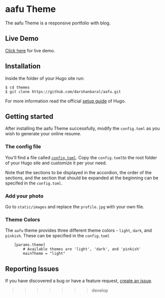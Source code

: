 # aafu Theme

The aafu Theme is a responsive portfolio with blog.

## Live Demo
[Click here](https://aafudemo.netlify.com/) for live demo.

## Installation

Inside the folder of your Hugo site run:

    $ cd themes
    $ git clone https://github.com/darshanbaral/aafu.git

For more information read the official [setup guide](//gohugo.io/overview/installing/) of Hugo.

## Getting started

After installing the aafu Theme successfully, modify the `config.toml` as you wish to generate your online resume.

### The config file

You'll find a file called [`config.toml`](//github.com/darshanbaral/aafu/blob/master/exampleSite/config.toml). Copy the `config.toml`to the root folder of your Hugo site and customize it per your need.

Note that the sections to be displayed in the accordion, the order of the sections, and the section that should be expanded at the beginning can be specifed in the `config.toml`.

### Add your photo

Go to `static/images` and replace the `profile.jpg` with your own file.

### Theme Colors

The `aafu` theme provides three different theme colors - `light`, `dark`, and `pinkish`. These can be specified in the `config.toml`

```
    [params.theme]
        # Available themes are 'light', 'dark', and 'pinkish'
        mainTheme = "light"
```    

## Reporting Issues

If you have discovered a bug or have a feature request, [create an issue](https://github.com/darshanbaral/aafu/issues/new).
>>>>>>> develop
